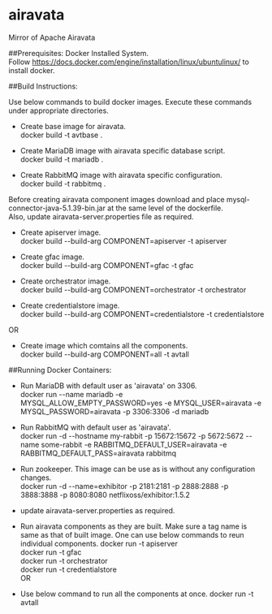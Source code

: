 # airavata
Mirror of Apache Airavata

##Prerequisites:
Docker Installed System.  
Follow https://docs.docker.com/engine/installation/linux/ubuntulinux/ to install docker.

##Build Instructions:

Use below commands to build docker images. 
Execute these commands under appropriate directories.

* Create base image for airavata.  
docker build -t avtbase .

* Create MariaDB image with airavata specific database script.   
docker build -t mariadb .

* Create RabbitMQ image with airavata specific configuration.    
docker build -t rabbitmq .

Before creating airavata component images download and place mysql-connector-java-5.1.39-bin.jar at the same level of the dockerfile.  
Also, update airavata-server.properties file as required.  
* Create apiserver image.  
docker build --build-arg COMPONENT=apiserver -t apiserver

* Create gfac image.  
docker build --build-arg COMPONENT=gfac -t gfac

* Create orchestrator image.  
docker build --build-arg COMPONENT=orchestrator -t orchestrator

* Create credentialstore image.  
docker build --build-arg COMPONENT=credentialstore -t credentialstore

OR

* Create image which comtains all the components.  
docker build --build-arg COMPONENT=all -t avtall


##Running Docker Containers:

* Run MariaDB with default user as 'airavata' on 3306.  
docker run --name mariadb -e MYSQL_ALLOW_EMPTY_PASSWORD=yes -e MYSQL_USER=airavata -e MYSQL_PASSWORD=airavata -p 3306:3306 -d mariadb

* Run RabbitMQ with default user as 'airavata'.  
docker run -d --hostname my-rabbit -p 15672:15672 -p 5672:5672 --name some-rabbit -e RABBITMQ_DEFAULT_USER=airavata -e RABBITMQ_DEFAULT_PASS=airavata rabbitmq

* Run zookeeper. This image can be use as is without any configuration changes.  
docker run -d --name=exhibitor -p 2181:2181 -p 2888:2888 -p 3888:3888 -p 8080:8080 netflixoss/exhibitor:1.5.2

* update airavata-server.properties as required.  

* Run airavata components as they are built. Make sure a tag name is same as that of built image. One can use below commands to reun individual components. 
docker run -t apiserver  
docker run -t gfac  
docker run -t orchestrator  
docker run -t credentialstore  
OR  
* Use below command to run all the components at once. 
docker run -t avtall  
